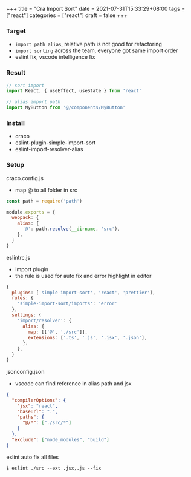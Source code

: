+++
title = "Cra Import Sort"
date = 2021-07-31T15:33:29+08:00
tags = ["react"]
categories = ["react"]
draft = false
+++

### Target

- `import path alias`, relative path is not good for refactoring
- `import sorting` across the team, everyone got same import order
- eslint fix, vscode intelligence fix

### Result

``` javascript
// sort import
import React, { useEffect, useState } from 'react'

// alias import path
import MyButton from '@/components/MyButton'
```


### Install

- craco
- eslint-plugin-simple-import-sort
- eslint-import-resolver-alias

### Setup

craco.config.js

- map @ to all folder in src

``` javascript
const path = require('path')

module.exports = {
  webpack: {
    alias: {
      '@': path.resolve(__dirname, 'src'),
    },
  }
}

```

eslintrc.js

- import plugin
- the rule is used for auto fix and error highlight in editor

``` javascript
{
  plugins: ['simple-import-sort', 'react', 'prettier'],
  rules: {
    'simple-import-sort/imports': 'error'
  },
  settings: {
    'import/resolver': {
      alias: {
        map: [['@', './src']],
        extensions: ['.ts', '.js', '.jsx', '.json'],
      },
    },
  }
}

```

jsonconfig.json

- vscode can find reference in alias path and jsx

``` json
{
  "compilerOptions": {
    "jsx": "react",
    "baseUrl": ".",
    "paths": {
      "@/*": ["./src/*"]
    }
  },
  "exclude": ["node_modules", "build"]
}
```

eslint auto fix all files

```
$ eslint ./src --ext .jsx,.js --fix
```
